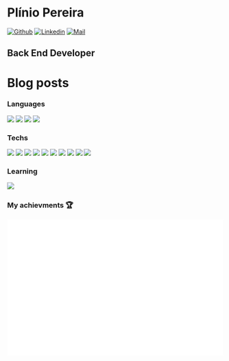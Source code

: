 # Plínio Pereira

[comment]: <Inspirado no README.md de https://github.com/librity/librity>

[![Github](https://img.shields.io/github/followers/pliniopereira?label=Followers&style=social)](https://github.com/pliniopereira)
[![Linkedin](https://img.shields.io/badge/-Plinio%20Pereira-blue?style=flat-square&logo=linkedin&logoColor=white&link=https://www.linkedin.com/in/pliniopereira/)](https://www.linkedin.com/in/pliniopereira/)
[![Mail](https://img.shields.io/badge/-pliniojr@gmail.com-gray?style=flat-square&logo=gmail&logoColor=red&link=)](mailto:pliniojr@gmail.com)


## Back End Developer

# Blog posts
<!-- BLOG-POST-LIST:START -->
<!-- BLOG-POST-LIST:END -->

### Languages

[<code><img height="30" src="https://www.vectorlogo.zone/logos/python/python-ar21.svg"></code>](https://www.python.org/doc/)
[<code><img height="30" src="https://www.vectorlogo.zone/logos/gnu_bash/gnu_bash-official.svg"></code>](https://devdocs.io/bash/)
[<code><img height="30" src="https://upload.wikimedia.org/wikipedia/commons/3/35/The_C_Programming_Language_logo.svg"></code>](https://devdocs.io/c/)
[<code><img height="30" src="https://www.vectorlogo.zone/logos/kotlinlang/kotlinlang-ar21.svg"></code>](https://kotlinlang.org/)

### Techs

[<code><img height="30" src="https://www.vectorlogo.zone/logos/pocoo_flask/pocoo_flask-ar21.svg"></code>](https://flask.palletsprojects.com/en/1.1.x/)
[<code><img height="30" src="https://www.vectorlogo.zone/logos/git-scm/git-scm-ar21.svg"></code>](https://git-scm.com/doc)
[<code><img height="30" src="https://www.vectorlogo.zone/logos/github/github-ar21.svg"></code>](https://docs.github.com/en)
[<code><img height="30" src="https://www.vectorlogo.zone/logos/commonmark/commonmark-ar21.svg"></code>](https://www.markdownguide.org/getting-started)
[<code><img height="30" src="https://www.vectorlogo.zone/logos/docker/docker-ar21.svg"></code>](https://docs.docker.com/compose/)
[<code><img height="30" src="https://www.vectorlogo.zone/logos/gnu/gnu-ar21.svg"></code>](https://www.gnu.org/)
[<code><img height="30" src="https://www.vectorlogo.zone/logos/linux/linux-ar21.svg"></code>](https://www.kernel.org/doc/html/latest/)
[<code><img height="30" src="https://www.vectorlogo.zone/logos/amazon_kinesis/amazon_kinesis-ar21.svg"></code>](https://aws.amazon.com/pt/kinesis/)
[<code><img height="30" src="https://www.vectorlogo.zone/logos/serverless/serverless-ar21.svg"></code>](https://www.serverless.com/)
[<code><img height="30" src="https://www.vectorlogo.zone/logos/datadoghq/datadoghq-ar21.svg"></code>](https://www.datadoghq.com/)

### Learning
[<code><img height="30" src="https://www.vectorlogo.zone/logos/amazon_aws/amazon_aws-ar21.svg"></code>](https://aws.amazon.com/)


### My achievments 🏆

![Achievements](https://github.com/pliniopereira/pliniopereira/blob/main/metrics.plugin.achievements.svg)

<!-- ---

<center>
  <table>
    <tr>
        <td><img width="400px" align="left" src="https://github-readme-stats.vercel.app/api/top-langs/?username=pliniopereira&hide=html&layout=compact&show_icons=true&theme=gruvbox" /></td>
        <td><img width="495px" align="left" src="https://github-readme-stats.vercel.app/api?username=pliniopereira&show_icons=true&theme=gruvbox" /></td>
    </tr>
  </table>
</center>

--- -->
